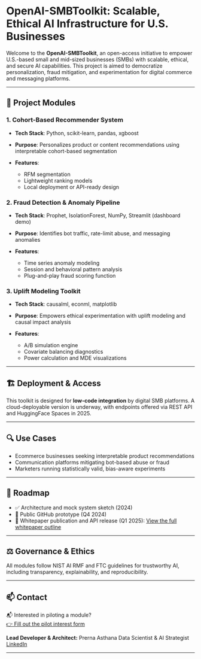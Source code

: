 # OpenAI-SMBToolkit: Scalable, Ethical AI Infrastructure for U.S. Businesses

Welcome to the **OpenAI-SMBToolkit**, an open-access initiative to empower U.S.-based small and mid-sized businesses (SMBs) with scalable, ethical, and secure AI capabilities. This project is aimed to democratize personalization, fraud mitigation, and experimentation for digital commerce and messaging platforms.

---

## 📌 Project Modules

### 1. Cohort-Based Recommender System

* **Tech Stack**: Python, scikit-learn, pandas, xgboost
* **Purpose**: Personalizes product or content recommendations using interpretable cohort-based segmentation
* **Features**:

  * RFM segmentation
  * Lightweight ranking models
  * Local deployment or API-ready design

### 2. Fraud Detection & Anomaly Pipeline

* **Tech Stack**: Prophet, IsolationForest, NumPy, Streamlit (dashboard demo)
* **Purpose**: Identifies bot traffic, rate-limit abuse, and messaging anomalies
* **Features**:

  * Time series anomaly modeling
  * Session and behavioral pattern analysis
  * Plug-and-play fraud scoring function

### 3. Uplift Modeling Toolkit

* **Tech Stack**: causalml, econml, matplotlib
* **Purpose**: Empowers ethical experimentation with uplift modeling and causal impact analysis
* **Features**:

  * A/B simulation engine
  * Covariate balancing diagnostics
  * Power calculation and MDE visualizations

---

## 🏗 Deployment & Access

This toolkit is designed for **low-code integration** by digital SMB platforms. A cloud-deployable version is underway, with endpoints offered via REST API and HuggingFace Spaces in 2025.

---

## 🔍 Use Cases

* Ecommerce businesses seeking interpretable product recommendations
* Communication platforms mitigating bot-based abuse or fraud
* Marketers running statistically valid, bias-aware experiments

---

## 🧭 Roadmap

* ✅ Architecture and mock system sketch (2024)
* 🔄 Public GitHub prototype (Q4 2024)
* 📄 Whitepaper publication and API release (Q1 2025): [View the full whitepaper outline](docs/WHITEPAPER_OUTLINE.md)


---

## ⚖️ Governance & Ethics

All modules follow NIST AI RMF and FTC guidelines for trustworthy AI, including transparency, explainability, and reproducibility.

---

## 📫 Contact

📬 Interested in piloting a module?  
[👉 Fill out the pilot interest form](https://forms.gle/x31BqHsqbebdkb859)



**Lead Developer & Architect:** Prerna Asthana
Data Scientist & AI Strategist
[LinkedIn](https://www.linkedin.com/in/prerna-asthana) 

---
